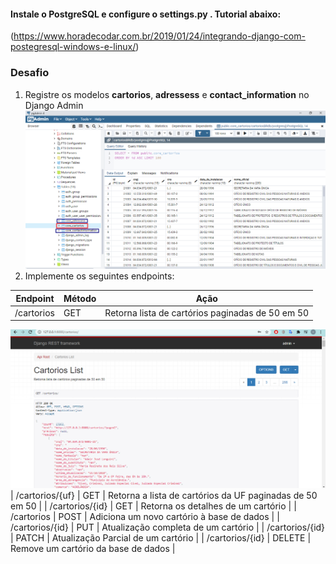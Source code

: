 #### Instale o PostgreSQL e configure o settings.py . Tutorial abaixo:
(https://www.horadecodar.com.br/2019/01/24/integrando-django-com-postegresql-windows-e-linux/)


### Desafio

1. Registre os modelos **cartorios**, **adressess** e **contact_information** no Django Admin
![img.png](img.png)
2. Implemente os seguintes endpoints:

| Endpoint  |  Método  |  Ação  |
| ------------------- | ------------------- | ------------------- |
|  /cartorios |  GET |  Retorna lista de cartórios paginadas de 50 em 50 |
![img_2.png](img_2.png)
|  /cartorios/{uf} |  GET |  Retorna a lista de cartórios da UF paginadas de 50 em 50 |
|  /cartorios/{id} |  GET |  Retorna os detalhes de um cartório |
|  /cartorios |  POST |  Adiciona um novo cartório à base de dados |
|  /cartorios/{id} |  PUT |  Atualização completa de um cartório |
|  /cartorios/{id} |  PATCH |  Atualização Parcial de um cartório |
|  /cartorios/{id} |  DELETE |  Remove um cartório da base de dados |